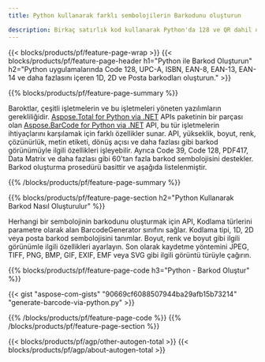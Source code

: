 ```yaml
---
title: Python kullanarak farklı sembolojilerin Barkodunu oluşturun 

description: Birkaç satırlık kod kullanarak Python'da 128 ve QR dahil olmak üzere çeşitli sembolojilerin 1D, 2D ve posta barkod görüntülerini oluşturun 
---
```


{{< blocks/products/pf/feature-page-wrap >}}
{{< blocks/products/pf/feature-page-header h1="Python ile Barkod Oluşturun" h2="Python uygulamalarında Code 128, UPC-A, ISBN, EAN-8, EAN-13, EAN-14 ve daha fazlasını içeren 1D, 2D ve Posta barkodları oluşturun." >}}

{{% blocks/products/pf/feature-page-summary %}}

Baroktlar, çeşitli işletmelerin ve bu işletmeleri yöneten yazılımların gerekliliğidir. [Aspose.Total for Python via .NET](https://products.aspose.com/total/python-net/) APIs paketinin bir parçası olan [Aspose.BarCode for Python via .NET](https://products.aspose.com/barcode/python-net/) API, bu tür işletmelerin ihtiyaçlarını karşılamak için farklı özellikler sunar. API, yükseklik, boyut, renk, çözünürlük, metin etiketi, dönüş açısı ve daha fazlası gibi barkod görünümüyle ilgili özellikleri işleyebilir. Ayrıca Code 39, Code 128, PDF417, Data Matrix ve daha fazlası gibi 60'tan fazla barkod sembolojisini destekler. Barkod oluşturma prosedürü basittir ve aşağıda listelenmiştir.

{{% /blocks/products/pf/feature-page-summary  %}}

{{% blocks/products/pf/feature-page-section  h2="Python Kullanarak Barkod Nasıl Oluşturulur" %}}

Herhangi bir sembolojinin barkodunu oluşturmak için API, Kodlama türlerini parametre olarak alan BarcodeGenerator sınıfını sağlar. Kodlama tipi, 1D, 2D veya posta barkod sembolojisini tanımlar. Boyut, renk ve boyut gibi ilgili görünümle ilgili özellikleri ayarlayın. Son olarak kaydetme yöntemini JPEG, TIFF, PNG, BMP, GIF, EXIF, EMF veya SVG gibi ilgili görüntü türüyle çağırın.

{{% blocks/products/pf/feature-page-code h3="Python - Barkod Oluştur" %}}

{{< gist "aspose-com-gists" "90669cf6088507944ba29afb15b73214" "generate-barcode-via-python.py" >}}

{{% /blocks/products/pf/feature-page-code  %}}
{{% /blocks/products/pf/feature-page-section %}}

{{< blocks/products/pf/agp/other-autogen-total >}}
{{< blocks/products/pf/agp/about-autogen-total >}} 